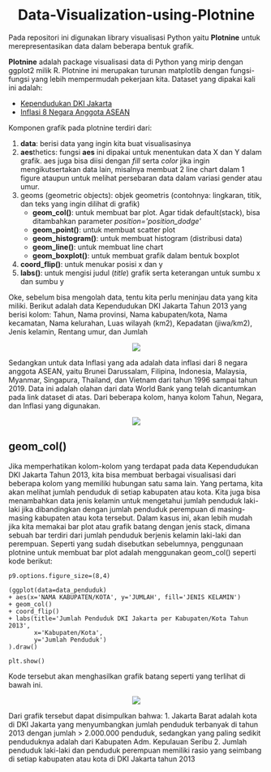 <h1 align="center">Data-Visualization-using-Plotnine</h1>

Pada repositori ini digunakan library visualisasi Python yaitu **Plotnine** untuk merepresentasikan data dalam beberapa bentuk grafik.

  **Plotnine** adalah package visualisasi data di Python yang mirip dengan ggplot2 milik R. Plotnine ini merupakan turunan matplotlib dengan fungsi-fungsi yang lebih mempermudah pekerjaan kita. Dataset yang dipakai kali ini adalah:
  * [Kependudukan DKI Jakarta](https://storage.googleapis.com/dqlab-dataset/datakependudukandki-dqlab.csv)
  * [Inflasi 8 Negara Anggota ASEAN](https://api.worldbank.org/v2/en/indicator/FP.CPI.TOTL.ZG?downloadformat=excel)
 
 
 
 Komponen grafik pada plotnine terdiri dari:
 1. **data**: berisi data yang ingin kita buat visualisasinya
 2. **aes**thetics: fungsi **aes** ini dipakai untuk menentukan data X dan Y dalam grafik. aes juga bisa diisi dengan *fill* serta *color* jika ingin mengikutsertakan data lain, misalnya membuat 2 line chart dalam 1 figure ataupun untuk melihat persebaran data dalam variasi gender atau umur.
 3. geoms (geometric objects): objek geometris (contohnya: lingkaran, titik, dan teks yang ingin dilihat di grafik)
      - **geom_col()**: untuk membuat bar plot. Agar tidak default(stack), bisa ditambahkan parameter *position='position_dodge'*
      - **geom_point()**: untuk membuat scatter plot
      - **geom_histogram()**: untuk membuat histogram (distribusi data)
      - **geom_line()**: untuk membuat line chart
      - **geom_boxplot()**: untuk membuat grafik dalam bentuk boxplot
4. **coord_flip()**: untuk menukar posisi x dan y
5. **labs()**: untuk mengisi judul (*title*) grafik serta keterangan untuk sumbu x dan sumbu y<br/>


Oke, sebelum bisa mengolah data, tentu kita perlu meninjau data yang kita miliki. Berikut adalah data Kependudukan DKI Jakarta Tahun 2013 yang berisi kolom: 
Tahun, Nama provinsi, Nama kabupaten/kota, Nama kecamatan, Nama kelurahan, Luas wilayah (km2), Kepadatan (jiwa/km2), Jenis kelamin, Rentang umur, dan Jumlah  
<p align="center">
  <img src="https://user-images.githubusercontent.com/49611937/115340390-c678b100-a1d0-11eb-8d14-ea8a86f4f96f.png" />
 </p>


Sedangkan untuk data Inflasi yang ada adalah data inflasi dari 8 negara anggota ASEAN, yaitu Brunei Darussalam, Filipina, Indonesia, Malaysia, Myanmar, Singapura, Thailand, dan Vietnam dari tahun 1996 sampai tahun 2019. Data ini adalah olahan dari data World Bank yang telah dicantumkan pada link dataset di atas. Dari beberapa kolom, hanya kolom Tahun, Negara, dan Inflasi yang digunakan.
<p align="center">
  <img src="https://user-images.githubusercontent.com/49611937/115339866-d5129880-a1cf-11eb-83d1-d44481ab1c58.png" />
</p>


## geom_col()
Jika memperhatikan kolom-kolom yang terdapat pada data Kependudukan DKI Jakarta Tahun 2013, kita bisa membuat berbagai visualisasi dari beberapa kolom yang memiliki hubungan satu sama lain. Yang pertama, kita akan melihat jumlah penduduk di setiap kabupaten atau kota. Kita juga bisa menambahkan data jenis kelamin untuk mengetahui jumlah penduduk laki-laki jika dibandingkan dengan jumlah penduduk perempuan di masing-masing kabupaten atau kota tersebut. Dalam kasus ini, akan lebih mudah jika kita memakai bar plot atau grafik batang dengan jenis stack, dimana sebuah bar terdiri dari jumlah penduduk berjenis kelamin laki-laki dan perempuan. 
Seperti yang sudah disebutkan sebelumnya, penggunaan plotnine untuk membuat bar plot adalah menggunakan geom_col() seperti kode berikut:
```
p9.options.figure_size=(8,4)

(ggplot(data=data_penduduk)
+ aes(x='NAMA KABUPATEN/KOTA', y='JUMLAH', fill='JENIS KELAMIN') 
+ geom_col() 
+ coord_flip() 
+ labs(title='Jumlah Penduduk DKI Jakarta per Kabupaten/Kota Tahun 2013',   
       x='Kabupaten/Kota',
       y='Jumlah Penduduk')
).draw()

plt.show()
```
Kode tersebut akan menghasilkan grafik batang seperti yang terlihat di bawah ini.  
<p align="center">
  <img src="https://user-images.githubusercontent.com/49611937/115344367-836e0c00-a1d7-11eb-8c90-a9a3ad7bc5f1.png" />
</p>
Dari grafik tersebut dapat disimpulkan bahwa:
1. Jakarta Barat adalah kota di DKI Jakarta yang menyumbangkan jumlah penduduk terbanyak di tahun 2013 dengan jumlah > 2.000.000 penduduk, sedangkan yang paling sedikit penduduknya adalah dari Kabupaten Adm. Kepulauan Seribu
2. Jumlah penduduk laki-laki dan penduduk perempuan memiliki rasio yang seimbang di setiap kabupaten atau kota di DKI Jakarta tahun 2013



